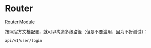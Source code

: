 # Router

[Router Module](https://docs.nestjs.com/recipes/router-module)

按照官方文档配置，就可以构造多级路径（但是不要滥用，因为不好测试）：

    api/v1/user/login


